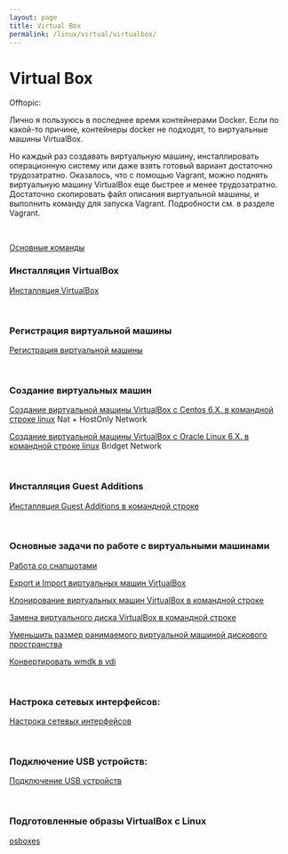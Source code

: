 ```yaml
---
layout: page
title: Virtual Box
permalink: /linux/virtual/virtualbox/
---
```


# Virtual Box

Offtopic:

Лично я пользуюсь в последнее время контейнерами Docker. Если по какой-то причине, контейнеры docker не подходят, то виртуальные машины VirtualBox.

Но каждый раз создавать виртуальную машину, инсталлировать операционную систему или даже взять готовый вариант достаточно трудозатратно. Оказалось, что с помощью Vagrant, можно поднять виртуальную машину VirtualBox еще быстрее и менее трудозатратно. Достаточно скопировать файл описания виртуальной машины, и выполнить команду для запуска Vagrant. Подробности см. в разделе Vagrant.

<br/>

[Основные команды](/linux/virtual/virtualbox/commands/)


### Инсталляция VirtualBox

[Инсталляция VirtualBox](/linux/virtual/virtualbox/installation/)


<br/>

### Регистрация виртуальной машины

[Регистрация виртуальной машины](/linux/virtual/virtualbox/register/)

<br/>

### Создание виртуальных машин

[Создание виртуальной машины VirtualBox с Centos 6.X. в командной строке linux](/linux/virtual/virtualbox/vm/centos-6/) Nat + HostOnly Network

[Создание виртуальной машины VirtualBox с Oracle Linux 6.X. в командной строке linux](/linux/virtual/virtualbox/vm/oracle-linux-6/) Bridget Network


<br/>

### Инсталляция Guest Additions

[Инсталляция Guest Additions в командной строке](/linux/virtual/virtualbox/guest-additions-installation-in-command-line/)


<br/>

### Основные задачи по работе с виртуальными машинами

[Работа со снапшотами](/linux/virtual/virtualbox/snapshots/)

[Export и Import виртуальных машин VirtualBox](/linux/virtual/virtualbox/export-import/)

[Клонирование виртуальных машин VirtualBox в командной строке](/linux/virtual/virtualbox/clone/)

[Замена виртуального диска VirtualBox в командной строке](/linux/virtual/virtualbox/replace-disk/)

[Уменьшить размер ранимаемого виртуальной машиной дискового пространства](/linux/virtual/virtualbox/decrease-disk-space/)

[Конвертировать wmdk в vdi](/linux/virtual/virtualbox/convert-vmdk-vdi/)


<br/>

### Настрока сетевых интерфейсов:

[Настрока сетевых интерфейсов](/linux/virtual/virtualbox/network/)


<br/>

### Подключение USB устройств:

[Подключение USB устройств](/linux/virtual/virtualbox/usb/)


<br/>

### Подготовленные образы VirtualBox с Linux

<a href="http://www.osboxes.org/virtualbox-images/" rel="nofollow">osboxes</a>
